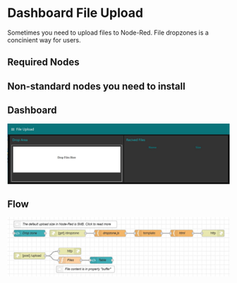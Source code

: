 # Dashboard File Upload 
Sometimes you need to upload files to Node-Red.  File dropzones is a concinient way for users.

## Required Nodes
Non-standard nodes you need to install
- 

## Dashboard
![Dashboard](dashboard.jpeg)

## Flow

![Flow](flow.jpeg)
